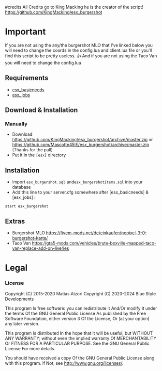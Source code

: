 #credits
All Credits go to King Macking he is the creator of the script!
https://github.com/KingMacking/esx_burgershot

# Important
If you are not using the any/the burgershot MLO that I've linked below you will need to change the coords in the config.lua and client.lua file or you'll find this script to be pretty useless. 👍
And if you are not using the Taco Van you will need to change the config.lua
## Requirements
- [esx_basicneeds](https://github.com/ESX-Org/esx_basicneeds)
- [esx_jobs](https://github.com/ESX-Org/esx_jobs)

## Download & Installation

### Manually
- Download https://github.com/KingMacking/esx_burgershot/archive/master.zip or https://github.com/Mascotte45IE/esx_burgershot/archive/master.zip (Thanks for the pull)
- Put it in the `[esx]` directory


## Installation
- Import `esx_burgershot.sql` and`esx_burgershotitems.sql` into your database
- Add this line to your server.cfg somewhere after [esx_basicneeds] &[esx_jobs] :

```
start esx_burgershot
```
## Extras
- Burgershot MLO https://fivem-mods.net/de/einkaufen/nopixel-3-0-burgershot-karte/
- Taco Van https://gta5-mods.com/vehicles/brute-boxville-mapped-taco-van-replace-add-on-liveries



# Legal
### License

Copyright (C) 2015-2020 Matias Atzori
Copyright (C) 2020-2024 Blue Style Developments


This program Is free software: you can redistribute it And/Or modify it under the terms Of the GNU General Public License As published by the Free Software Foundation, either version 3 Of the License, Or (at your option) any later version.

This program Is distributed In the hope that it will be useful, but WITHOUT ANY WARRANTY; without even the implied warranty Of MERCHANTABILITY Or FITNESS FOR A PARTICULAR PURPOSE. See the GNU General Public License For more details.

You should have received a copy Of the GNU General Public License along with this program. If Not, see http://www.gnu.org/licenses/.
